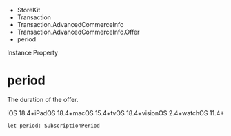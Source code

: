 

- StoreKit
- Transaction
- Transaction.AdvancedCommerceInfo
- Transaction.AdvancedCommerceInfo.Offer
-  period 

Instance Property

# period

The duration of the offer.

iOS 18.4+iPadOS 18.4+macOS 15.4+tvOS 18.4+visionOS 2.4+watchOS 11.4+

``` source
let period: SubscriptionPeriod
```

